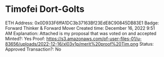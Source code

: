 # Timofei Dort-Golts

ETH Address: 0x0D933F6ffA1DC3b37163Bf23EdE8C90845DB83E1
Badge: Forward Thinker & Forward Mover
Created time: December 16, 2022 9:51 AM
Explanation: Attached is my proposal that was voted on and accepted 
Minted?: Yes
Proof: https://s3.amazonaws.com/pf-user-files-01/u-83656/uploads/2022-12-16/xl03v1p/merit%20proof%20Tim.png
Status: Approved
Transaction?: No